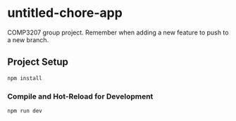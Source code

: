 # untitled-chore-app

COMP3207 group project.
Remember when adding a new feature to push to a new branch.

## Project Setup

```sh
npm install
```

### Compile and Hot-Reload for Development

```sh
npm run dev
```